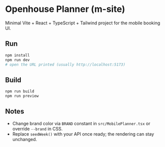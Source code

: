 # Openhouse Planner (m-site)

Minimal Vite + React + TypeScript + Tailwind project for the mobile booking UI.

## Run

```bash
npm install
npm run dev
# open the URL printed (usually http://localhost:5173)
```

## Build

```bash
npm run build
npm run preview
```

## Notes
- Change brand color via `BRAND` constant in `src/MobilePlanner.tsx` or override `--brand` in CSS.
- Replace `seedWeek()` with your API once ready; the rendering can stay unchanged.
